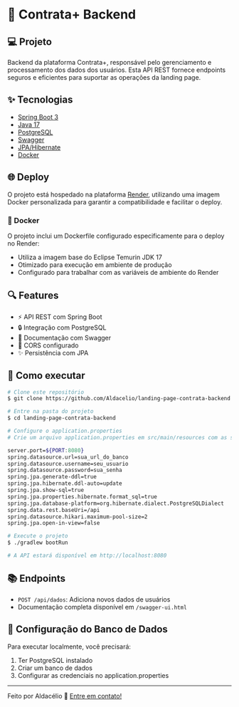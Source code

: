# 🚀 Contrata+ Backend

## 💻 Projeto

Backend da plataforma Contrata+, responsável pelo gerenciamento e processamento dos dados dos usuários. Esta API REST fornece endpoints seguros e eficientes para suportar as operações da landing page.

## ✨ Tecnologias

- [Spring Boot 3](https://spring.io/projects/spring-boot)
- [Java 17](https://www.java.com/)
- [PostgreSQL](https://www.postgresql.org/)
- [Swagger](https://swagger.io/)
- [JPA/Hibernate](https://hibernate.org/)
- [Docker](https://www.docker.com/)

## 🌐 Deploy

O projeto está hospedado na plataforma [Render](https://render.com/), utilizando uma imagem Docker personalizada para garantir a compatibilidade e facilitar o deploy.

### 🐳 Docker

O projeto inclui um Dockerfile configurado especificamente para o deploy no Render:
- Utiliza a imagem base do Eclipse Temurin JDK 17
- Otimizado para execução em ambiente de produção
- Configurado para trabalhar com as variáveis de ambiente do Render

## 🔍 Features

- ⚡ API REST com Spring Boot
- 🔒 Integração com PostgreSQL
- 📝 Documentação com Swagger
- 🔄 CORS configurado
- ✨ Persistência com JPA

## 🚀 Como executar

```bash
# Clone este repositório
$ git clone https://github.com/Aldacelio/landing-page-contrata-backend

# Entre na pasta do projeto
$ cd landing-page-contrata-backend

# Configure o application.properties
# Crie um arquivo application.properties em src/main/resources com as seguintes configurações:

server.port=${PORT:8080}
spring.datasource.url=sua_url_do_banco
spring.datasource.username=seu_usuario
spring.datasource.password=sua_senha
spring.jpa.generate-ddl=true
spring.jpa.hibernate.ddl-auto=update
spring.jpa.show-sql=true
spring.jpa.properties.hibernate.format_sql=true
spring.jpa.database-platform=org.hibernate.dialect.PostgreSQLDialect
spring.data.rest.baseUri=/api
spring.datasource.hikari.maximum-pool-size=2
spring.jpa.open-in-view=false

# Execute o projeto
$ ./gradlew bootRun

# A API estará disponível em http://localhost:8080
```

## 📚 Endpoints

- `POST /api/dados`: Adiciona novos dados de usuários
- Documentação completa disponível em `/swagger-ui.html`

## 🔧 Configuração do Banco de Dados

Para executar localmente, você precisará:

1. Ter PostgreSQL instalado
2. Criar um banco de dados
3. Configurar as credenciais no application.properties

---

Feito por Aldacélio 👋 [Entre em contato!](https://www.linkedin.com/in/antonio-aldacélio-a42a1212b/)
